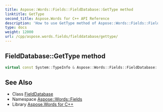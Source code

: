 ```yaml
---
title: Aspose::Words::Fields::FieldDatabase::GetType method
linktitle: GetType
second_title: Aspose.Words for C++ API Reference
description: 'How to use GetType method of Aspose::Words::Fields::FieldDatabase class in C++.'
type: docs
weight: 12000
url: /cpp/aspose.words.fields/fielddatabase/gettype/
---
```

## FieldDatabase::GetType method




```cpp
virtual const System::TypeInfo & Aspose::Words::Fields::FieldDatabase::GetType() const override
```

## See Also

* Class [FieldDatabase](../)
* Namespace [Aspose::Words::Fields](../../)
* Library [Aspose.Words for C++](../../../)
